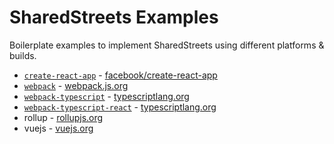# SharedStreets Examples

Boilerplate examples to implement SharedStreets using different platforms & builds.

- [`create-react-app`](create-react-app) - [facebook/create-react-app](https://github.com/facebook/create-react-app)
- [`webpack`](webpack) - [webpack.js.org](https://webpack.js.org/)
- [`webpack-typescript`](webpack-typescript) - [typescriptlang.org](https://www.typescriptlang.org/docs/handbook/react-&-webpack.html)
- [`webpack-typescript-react`](webpack-typescript-react) - [typescriptlang.org](https://www.typescriptlang.org/docs/handbook/react-&-webpack.html)
- rollup - [rollupjs.org](https://rollupjs.org/guide/en)
- vuejs - [vuejs.org](https://vuejs.org)
